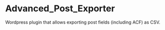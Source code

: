 # Advanced_Post_Exporter
Wordpress plugin that allows exporting post fields (including ACF) as CSV.
